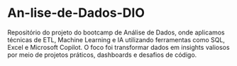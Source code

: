 # An-lise-de-Dados-DIO
Repositório do projeto do bootcamp de Análise de Dados, onde aplicamos técnicas de ETL, Machine Learning e IA utilizando ferramentas como SQL, Excel e Microsoft Copilot. O foco foi transformar dados em insights valiosos por meio de projetos práticos, dashboards e desafios de código.
